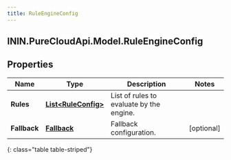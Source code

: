 ```yaml
---
title: RuleEngineConfig
---
```

## ININ.PureCloudApi.Model.RuleEngineConfig

## Properties

|Name | Type | Description | Notes|
|------------ | ------------- | ------------- | -------------|
| **Rules** | [**List&lt;RuleConfig&gt;**](RuleConfig.html) | List of rules to evaluate by the engine. | |
| **Fallback** | [**Fallback**](Fallback.html) | Fallback configuration. | [optional] |
{: class="table table-striped"}


